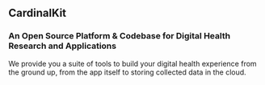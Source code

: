 ## CardinalKit

### An Open Source Platform & Codebase for Digital Health Research and Applications

We provide you a suite of tools to build your digital health experience from the ground up, from the app itself to storing collected data in the cloud.
